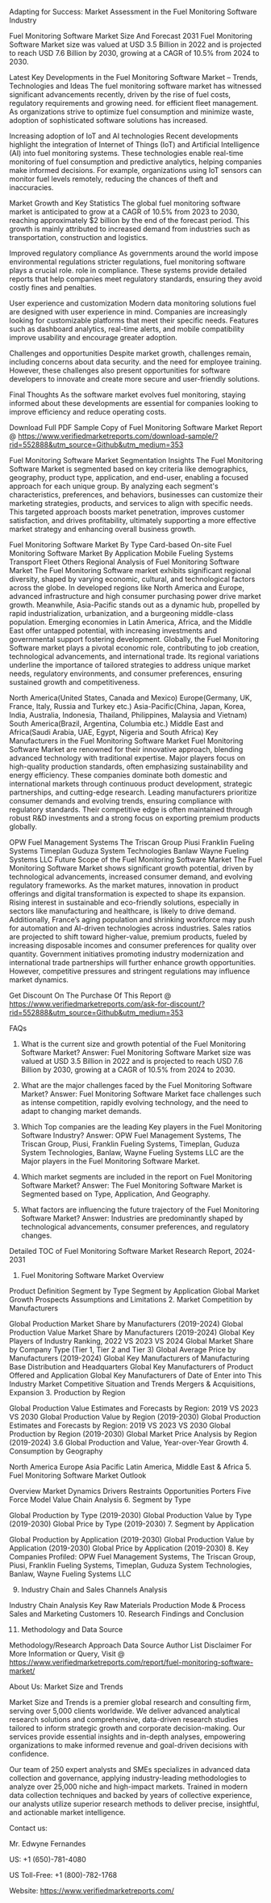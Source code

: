 Adapting for Success: Market Assessment in the Fuel Monitoring Software Industry


Fuel Monitoring Software Market Size And Forecast 2031
Fuel Monitoring Software Market size was valued at USD 3.5 Billion in 2022 and is projected to reach USD 7.6 Billion by 2030, growing at a CAGR of 10.5% from 2024 to 2030.

Latest Key Developments in the Fuel Monitoring Software Market – Trends, Technologies and Ideas
The fuel monitoring software market has witnessed significant advancements recently, driven by the rise of fuel costs, regulatory requirements and growing need. for efficient fleet management. As organizations strive to optimize fuel consumption and minimize waste, adoption of sophisticated software solutions has increased.

Increasing adoption of IoT and AI technologies
Recent developments highlight the integration of Internet of Things (IoT) and Artificial Intelligence (AI) into fuel monitoring systems. These technologies enable real-time monitoring of fuel consumption and predictive analytics, helping companies make informed decisions. For example, organizations using IoT sensors can monitor fuel levels remotely, reducing the chances of theft and inaccuracies.

Market Growth and Key Statistics
The global fuel monitoring software market is anticipated to grow at a CAGR of 10.5% from 2023 to 2030, reaching approximately $2 billion by the end of the forecast period. This growth is mainly attributed to increased demand from industries such as transportation, construction and logistics.

Improved regulatory compliance
As governments around the world impose environmental regulations stricter regulations, fuel monitoring software plays a crucial role. role in compliance. These systems provide detailed reports that help companies meet regulatory standards, ensuring they avoid costly fines and penalties.

User experience and customization
Modern data monitoring solutions fuel are designed with user experience in mind. Companies are increasingly looking for customizable platforms that meet their specific needs. Features such as dashboard analytics, real-time alerts, and mobile compatibility improve usability and encourage greater adoption.

Challenges and opportunities
Despite market growth, challenges remain, including concerns about data security. and the need for employee training. However, these challenges also present opportunities for software developers to innovate and create more secure and user-friendly solutions.

Final Thoughts
As the software market evolves fuel monitoring, staying informed about these developments are essential for companies looking to improve efficiency and reduce operating costs.

Download Full PDF Sample Copy of Fuel Monitoring Software Market Report @ https://www.verifiedmarketreports.com/download-sample/?rid=552888&utm_source=Github&utm_medium=353

Fuel Monitoring Software Market Segmentation Insights
The Fuel Monitoring Software Market is segmented based on key criteria like demographics, geography, product type, application, and end-user, enabling a focused approach for each unique group. By analyzing each segment's characteristics, preferences, and behaviors, businesses can customize their marketing strategies, products, and services to align with specific needs. This targeted approach boosts market penetration, improves customer satisfaction, and drives profitability, ultimately supporting a more effective market strategy and enhancing overall business growth.

Fuel Monitoring Software Market By Type
Card-based
On-site
Fuel Monitoring Software Market By Application
Mobile Fueling Systems
Transport Fleet
Others
Regional Analysis of Fuel Monitoring Software Market
The Fuel Monitoring Software market exhibits significant regional diversity, shaped by varying economic, cultural, and technological factors across the globe. In developed regions like North America and Europe, advanced infrastructure and high consumer purchasing power drive market growth. Meanwhile, Asia-Pacific stands out as a dynamic hub, propelled by rapid industrialization, urbanization, and a burgeoning middle-class population. Emerging economies in Latin America, Africa, and the Middle East offer untapped potential, with increasing investments and governmental support fostering development. Globally, the Fuel Monitoring Software market plays a pivotal economic role, contributing to job creation, technological advancements, and international trade. Its regional variations underline the importance of tailored strategies to address unique market needs, regulatory environments, and consumer preferences, ensuring sustained growth and competitiveness.

North America(United States, Canada and Mexico)
Europe(Germany, UK, France, Italy, Russia and Turkey etc.)
Asia-Pacific(China, Japan, Korea, India, Australia, Indonesia, Thailand, Philippines, Malaysia and Vietnam)
South America(Brazil, Argentina, Columbia etc.)
Middle East and Africa(Saudi Arabia, UAE, Egypt, Nigeria and South Africa)
Key Manufacturers in the Fuel Monitoring Software Market
Fuel Monitoring Software Market are renowned for their innovative approach, blending advanced technology with traditional expertise. Major players focus on high-quality production standards, often emphasizing sustainability and energy efficiency. These companies dominate both domestic and international markets through continuous product development, strategic partnerships, and cutting-edge research. Leading manufacturers prioritize consumer demands and evolving trends, ensuring compliance with regulatory standards. Their competitive edge is often maintained through robust R&D investments and a strong focus on exporting premium products globally.

OPW Fuel Management Systems
The Triscan Group
Piusi
Franklin Fueling Systems
Timeplan
Guduza System Technologies
Banlaw
Wayne Fueling Systems LLC
Future Scope of the Fuel Monitoring Software Market
The Fuel Monitoring Software Market shows significant growth potential, driven by technological advancements, increased consumer demand, and evolving regulatory frameworks. As the market matures, innovation in product offerings and digital transformation is expected to shape its expansion. Rising interest in sustainable and eco-friendly solutions, especially in sectors like manufacturing and healthcare, is likely to drive demand. Additionally, France’s aging population and shrinking workforce may push for automation and AI-driven technologies across industries. Sales ratios are projected to shift toward higher-value, premium products, fueled by increasing disposable incomes and consumer preferences for quality over quantity. Government initiatives promoting industry modernization and international trade partnerships will further enhance growth opportunities. However, competitive pressures and stringent regulations may influence market dynamics.

Get Discount On The Purchase Of This Report @ https://www.verifiedmarketreports.com/ask-for-discount/?rid=552888&utm_source=Github&utm_medium=353

FAQs
1. What is the current size and growth potential of the Fuel Monitoring Software Market?
Answer: Fuel Monitoring Software Market size was valued at USD 3.5 Billion in 2022 and is projected to reach USD 7.6 Billion by 2030, growing at a CAGR of 10.5% from 2024 to 2030.

2. What are the major challenges faced by the Fuel Monitoring Software Market?
Answer: Fuel Monitoring Software Market face challenges such as intense competition, rapidly evolving technology, and the need to adapt to changing market demands.

3. Which Top companies are the leading Key players in the Fuel Monitoring Software Industry?
Answer: OPW Fuel Management Systems, The Triscan Group, Piusi, Franklin Fueling Systems, Timeplan, Guduza System Technologies, Banlaw, Wayne Fueling Systems LLC are the Major players in the Fuel Monitoring Software Market.

4. Which market segments are included in the report on Fuel Monitoring Software Market?
Answer: The Fuel Monitoring Software Market is Segmented based on Type, Application, And Geography.

5. What factors are influencing the future trajectory of the Fuel Monitoring Software Market?
Answer: Industries are predominantly shaped by technological advancements, consumer preferences, and regulatory changes.

Detailed TOC of Fuel Monitoring Software Market Research Report, 2024-2031
1. Fuel Monitoring Software Market Overview

Product Definition
Segment by Type
Segment by Application
Global Market Growth Prospects
Assumptions and Limitations
2. Market Competition by Manufacturers

Global Production Market Share by Manufacturers (2019-2024)
Global Production Value Market Share by Manufacturers (2019-2024)
Global Key Players of Industry Ranking, 2022 VS 2023 VS 2024
Global Market Share by Company Type (Tier 1, Tier 2 and Tier 3)
Global Average Price by Manufacturers (2019-2024)
Global Key Manufacturers of Manufacturing Base Distribution and Headquarters
Global Key Manufacturers of Product Offered and Application
Global Key Manufacturers of Date of Enter into This Industry
Market Competitive Situation and Trends
Mergers & Acquisitions, Expansion
3. Production by Region

Global Production Value Estimates and Forecasts by Region: 2019 VS 2023 VS 2030
Global Production Value by Region (2019-2030)
Global Production Estimates and Forecasts by Region: 2019 VS 2023 VS 2030
Global Production by Region (2019-2030)
Global Market Price Analysis by Region (2019-2024) 3.6 Global Production and Value, Year-over-Year Growth
4. Consumption by Geography

North America
Europe
Asia Pacific
Latin America, Middle East & Africa
5. Fuel Monitoring Software Market Outlook

Overview
Market Dynamics
Drivers
Restraints
Opportunities
Porters Five Force Model
Value Chain Analysis 
6. Segment by Type

Global Production by Type (2019-2030)
Global Production Value by Type (2019-2030)
Global Price by Type (2019-2030)
7. Segment by Application

Global Production by Application (2019-2030)
Global Production Value by Application (2019-2030)
Global Price by Application (2019-2030)
8. Key Companies Profiled: OPW Fuel Management Systems, The Triscan Group, Piusi, Franklin Fueling Systems, Timeplan, Guduza System Technologies, Banlaw, Wayne Fueling Systems LLC

9. Industry Chain and Sales Channels Analysis

Industry Chain Analysis
Key Raw Materials
Production Mode & Process
Sales and Marketing
Customers
10. Research Findings and Conclusion

11. Methodology and Data Source

Methodology/Research Approach
Data Source
Author List
Disclaimer
For More Information or Query, Visit @ https://www.verifiedmarketreports.com/report/fuel-monitoring-software-market/

About Us: Market Size and Trends

Market Size and Trends is a premier global research and consulting firm, serving over 5,000 clients worldwide. We deliver advanced analytical research solutions and comprehensive, data-driven research studies tailored to inform strategic growth and corporate decision-making. Our services provide essential insights and in-depth analyses, empowering organizations to make informed revenue and goal-driven decisions with confidence.

Our team of 250 expert analysts and SMEs specializes in advanced data collection and governance, applying industry-leading methodologies to analyze over 25,000 niche and high-impact markets. Trained in modern data collection techniques and backed by years of collective experience, our analysts utilize superior research methods to deliver precise, insightful, and actionable market intelligence.

Contact us:

Mr. Edwyne Fernandes

US: +1 (650)-781-4080

US Toll-Free: +1 (800)-782-1768

Website: https://www.verifiedmarketreports.com/
